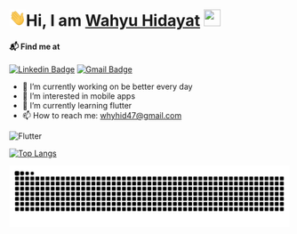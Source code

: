 <h1> <img src="https://raw.githubusercontent.com/ABSphreak/ABSphreak/master/gifs/Hi.gif" width="30px" height="30px">Hi, I am <a href="https://github.com/wahyuhidayat-dev">Wahyu Hidayat</a> <img src="https://emojis.slackmojis.com/emojis/images/1531849430/4246/blob-sunglasses.gif?1531849430" width="30px" height="30px"></h1>
</h1>

#### 📬 Find me at 
[![Linkedin Badge](https://img.shields.io/badge/-LinkedIn-blue?style=flat-square&logo=Linkedin&logoColor=white&link=https://www.linkedin.com/in/wahyu-hidayat-a2a38714a/)](https://www.linkedin.com/in/wahyu-hidayat-a2a38714a/)
[![Gmail Badge](https://img.shields.io/badge/-Gmail-d14836?style=flat-square&logo=Gmail&logoColor=white&link=mailto:whyhid47@gmail.com)](mailto:whyhid47@gmail.com)

- 🔭 I’m currently working on be better every day 
- 👀 I’m interested in mobile apps
- 🌱 I’m currently learning flutter
- 📫 How to reach me: whyhid47@gmail.com

![Flutter](https://img.shields.io/badge/Flutter-%2302569B.svg?style=flat&&logo=Flutter&logoColor=white)


[![Top Langs](https://github-readme-stats.vercel.app/api/top-langs/?username=wahyuhidayat-dev&layout=compact)](https://github.com/wahyuhidayat-dev/github-readme-stats)

<p align="center">
<img src="https://github.com/VishwaGauravIn/VishwaGauravIn/blob/output/github-contribution-grid-snake.svg">
</p>


